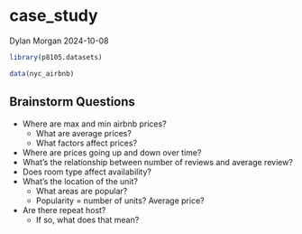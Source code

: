 case_study
================
Dylan Morgan
2024-10-08

``` r
library(p8105.datasets)

data(nyc_airbnb)
```

## Brainstorm Questions

- Where are max and min airbnb prices?
  - What are average prices?
  - What factors affect prices?
- Where are prices going up and down over time?
- What’s the relationship between number of reviews and average review?
- Does room type affect availability?
- What’s the location of the unit?
  - What areas are popular?
  - Popularity = number of units? Average price?
- Are there repeat host?
  - If so, what does that mean?
